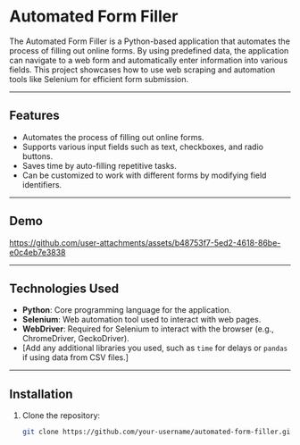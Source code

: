 # Automated Form Filler

The Automated Form Filler is a Python-based application that automates the process of filling out online forms. By using predefined data, the application can navigate to a web form and automatically enter information into various fields. This project showcases how to use web scraping and automation tools like Selenium for efficient form submission.

---

## Features

- Automates the process of filling out online forms.
- Supports various input fields such as text, checkboxes, and radio buttons.
- Saves time by auto-filling repetitive tasks.
- Can be customized to work with different forms by modifying field identifiers.

---

## Demo

https://github.com/user-attachments/assets/b48753f7-5ed2-4618-86be-e0c4eb7e3838

---

## Technologies Used

- **Python**: Core programming language for the application.
- **Selenium**: Web automation tool used to interact with web pages.
- **WebDriver**: Required for Selenium to interact with the browser (e.g., ChromeDriver, GeckoDriver).
- [Add any additional libraries you used, such as `time` for delays or `pandas` if using data from CSV files.]

---

## Installation

1. Clone the repository:
   ```bash
   git clone https://github.com/your-username/automated-form-filler.git
